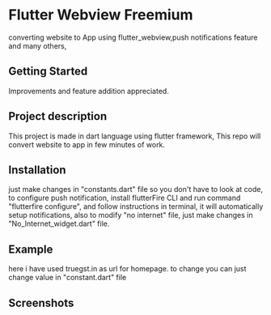 # Flutter Webview Freemium

converting website to App using flutter_webview,push notifications feature and many others,
## Getting Started
Improvements and feature addition appreciated.

## Project description
This project is made in dart language using flutter framework, This repo will convert website to app in few minutes of work.

## Installation 
just make changes in "constants.dart" file so you don't have to look at code,
to configure push notification, install flutterFire CLI and run command "flutterfire configure", and follow instructions in terminal, it will automatically setup notifications,
also to modify "no internet" file, just make changes in "No_Internet_widget.dart" file.

## Example 
here i have used truegst.in as url for homepage. to change you can just change value in "constant.dart" file

## Screenshots

